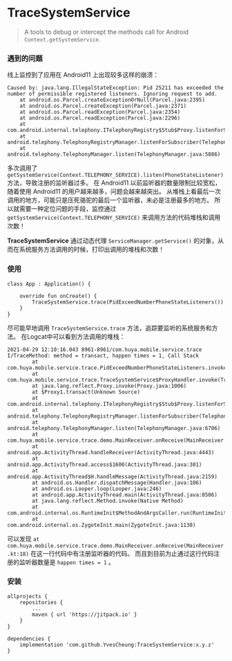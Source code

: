 # TraceSystemService

> A tools to debug or intercept the methods call for Android `Context.getSystemService`.

### 遇到的问题

线上监控到了应用在 Android11 上出现较多这样的崩溃：

```
Caused by: java.lang.IllegalStateException: Pid 25211 has exceeded the number of permissible registered listeners. Ignoring request to add.
	at android.os.Parcel.createExceptionOrNull(Parcel.java:2395)
	at android.os.Parcel.createException(Parcel.java:2371)
	at android.os.Parcel.readException(Parcel.java:2354)
	at android.os.Parcel.readException(Parcel.java:2296)
	at com.android.internal.telephony.ITelephonyRegistry$Stub$Proxy.listenForSubscriber(ITelephonyRegistry.java:1105)
	at android.telephony.TelephonyRegistryManager.listenForSubscriber(TelephonyRegistryManager.java:242)
	at android.telephony.TelephonyManager.listen(TelephonyManager.java:5886)
```

多次调用了 `getSystemService(Context.TELEPHONY_SERVICE).listen(PhoneStateListener)` 方法，导致注册的监听器过多。
在 Android11 以前监听器的数量限制比较宽松，随着使用 Android11 的用户越来越多，问题会越来越突出。
从堆栈上看最后一次调用的地方，可能只是压死骆驼的最后一个监听器，未必是注册最多的地方。
所以就需要一种定位问题的手段，监控通过 `getSystemService(Context.TELEPHONY_SERVICE)` 来调用方法的代码堆栈和调用次数！

**TraceSystemService** 通过动态代理 `ServiceManager.getService()` 的对象，从而在系统服务方法调用的时候，打印出调用的堆栈和次数！

### 使用

```
class App : Application() {

    override fun onCreate() {
        TraceSystemService.trace(PidExceedNumberPhoneStateListeners())
    }
}
```

尽可能早地调用 `TraceSystemService.trace` 方法，追踪要监听的系统服务和方法。
在Logcat中可以看到方法调用的堆栈：

```
2021-04-29 12:10:16.043 8961-8961/com.huya.mobile.service.trace I/TraceMethod: method = transact, happen times = 1, Call Stack
        at com.huya.mobile.service.trace.PidExceedNumberPhoneStateListeners.invoke(PidExceedNumberPhoneStateListeners.kt:33)
        at com.huya.mobile.service.trace.TraceSystemService$ProxyHandler.invoke(TraceSystemService.kt:42)
        at java.lang.reflect.Proxy.invoke(Proxy.java:1006)
        at $Proxy1.transact(Unknown Source)
        at com.android.internal.telephony.ITelephonyRegistry$Stub$Proxy.listenForSubscriber(ITelephonyRegistry.java:1100)
        at android.telephony.TelephonyRegistryManager.listenForSubscriber(TelephonyRegistryManager.java:231)
        at android.telephony.TelephonyManager.listen(TelephonyManager.java:6706)
        at com.huya.mobile.service.trace.demo.MainReceiver.onReceive(MainReceiver.kt:18)
        at android.app.ActivityThread.handleReceiver(ActivityThread.java:4443)
        at android.app.ActivityThread.access$1600(ActivityThread.java:301)
        at android.app.ActivityThread$H.handleMessage(ActivityThread.java:2159)
        at android.os.Handler.dispatchMessage(Handler.java:106)
        at android.os.Looper.loop(Looper.java:246)
        at android.app.ActivityThread.main(ActivityThread.java:8506)
        at java.lang.reflect.Method.invoke(Native Method)
        at com.android.internal.os.RuntimeInit$MethodAndArgsCaller.run(RuntimeInit.java:602)
        at com.android.internal.os.ZygoteInit.main(ZygoteInit.java:1130)
```

可以发现 `at com.huya.mobile.service.trace.demo.MainReceiver.onReceive(MainReceiver.kt:18)` 在这一行代码中有注册监听器的代码。
而且到目前为止通过这行代码注册的监听器数量是 `happen times = 1` 。

### 安装

```
allprojects {
    repositories {
        ...
        maven { url 'https://jitpack.io' }
    }
}

dependencies {
    implementation 'com.github.YvesCheung:TraceSystemService:x.y.z'
}
```